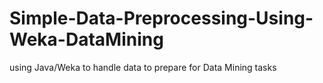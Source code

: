 # Simple-Data-Preprocessing-Using-Weka-DataMining
using Java/Weka to handle data to prepare for Data Mining tasks

